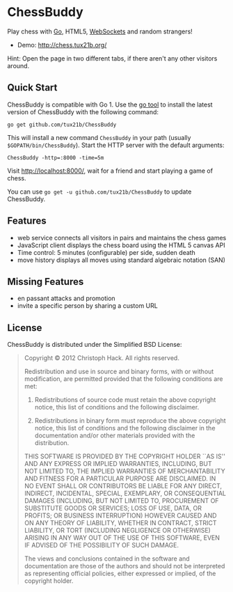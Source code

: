 ChessBuddy
==========

Play chess with [Go][1], HTML5, [WebSockets][2] and random strangers!

* Demo: <http://chess.tux21b.org/>

Hint: Open the page in two different tabs, if there aren't any other
visitors around.


Quick Start
-----------

ChessBuddy is compatible with Go 1. Use the [go tool][3] to install the latest
version of ChessBuddy with the following command:

    go get github.com/tux21b/ChessBuddy

This will install a new command `ChessBuddy` in your path (usually
`$GOPATH/bin/ChessBuddy`). Start the HTTP server with the default arguments:

    ChessBuddy -http=:8000 -time=5m

Visit <http://localhost:8000/>, wait for a friend and start playing a game of
chess.

You can use `go get -u github.com/tux21b/ChessBuddy` to update ChessBuddy.


Features
--------

 * web service connects all visitors in pairs and maintains the chess games
 * JavaScript client displays the chess board using the HTML 5 canvas API
 * Time control: 5 minutes (configurable) per side, sudden death
 * move history displays all moves using standard algebraic notation (SAN)


Missing Features
----------------

* en passant attacks and promotion
* invite a specific person by sharing a custom URL


License
-------

ChessBuddy is distributed under the Simplified BSD License:

> Copyright © 2012 Christoph Hack. All rights reserved.
>
> Redistribution and use in source and binary forms, with or without
> modification, are permitted provided that the following conditions are met:
>
>    1. Redistributions of source code must retain the above copyright notice,
>       this list of conditions and the following disclaimer.
>
>    2. Redistributions in binary form must reproduce the above copyright
>       notice, this list of conditions and the following disclaimer in the
>       documentation and/or other materials provided with the distribution.
>
> THIS SOFTWARE IS PROVIDED BY THE COPYRIGHT HOLDER ``AS IS'' AND ANY EXPRESS
> OR IMPLIED WARRANTIES, INCLUDING, BUT NOT LIMITED TO, THE IMPLIED WARRANTIES
> OF MERCHANTABILITY AND FITNESS FOR A PARTICULAR PURPOSE ARE DISCLAIMED. IN NO
> EVENT SHALL <COPYRIGHT HOLDER> OR CONTRIBUTORS BE LIABLE FOR ANY DIRECT,
> INDIRECT, INCIDENTAL, SPECIAL, EXEMPLARY, OR CONSEQUENTIAL DAMAGES (INCLUDING,
> BUT NOT LIMITED TO, PROCUREMENT OF SUBSTITUTE GOODS OR SERVICES; LOSS OF USE,
> DATA, OR PROFITS; OR BUSINESS INTERRUPTION) HOWEVER CAUSED AND ON ANY THEORY
> OF LIABILITY, WHETHER IN CONTRACT, STRICT LIABILITY, OR TORT (INCLUDING
> NEGLIGENCE OR OTHERWISE) ARISING IN ANY WAY OUT OF THE USE OF THIS SOFTWARE,
> EVEN IF ADVISED OF THE POSSIBILITY OF SUCH DAMAGE.
>
> The views and conclusions contained in the software and documentation are
> those of the authors and should not be interpreted as representing official
> policies, either expressed or implied, of the copyright holder.


[1]: http://golang.org/
[2]: http://dev.w3.org/html5/websockets/
[3]: http://golang.org/cmd/go/

